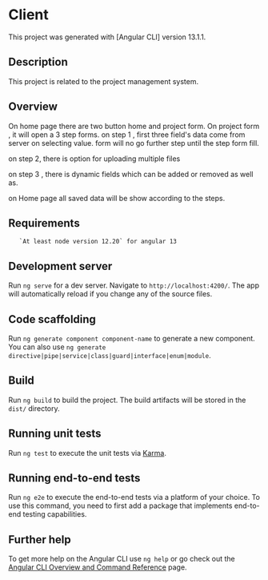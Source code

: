 # Client

This project was generated with [Angular CLI] version 13.1.1.

## Description
This project is related to the project management system.

## Overview
On home page there are two button home and project form.
On project form , it will open a 3 step forms.
on step 1 , first three field's data come from server on selecting value.
form will no go further step until the step form fill.

on step 2, there is option for uploading multiple files

on step 3 , there is dynamic fields which can be added or removed as well as.

on Home page all saved data will be show according to the steps.

## Requirements
       `At least node version 12.20` for angular 13
## Development server

Run `ng serve` for a dev server. Navigate to `http://localhost:4200/`. The app will automatically reload if you change any of the source files.

## Code scaffolding

Run `ng generate component component-name` to generate a new component. You can also use `ng generate directive|pipe|service|class|guard|interface|enum|module`.

## Build

Run `ng build` to build the project. The build artifacts will be stored in the `dist/` directory.

## Running unit tests

Run `ng test` to execute the unit tests via [Karma](https://karma-runner.github.io).

## Running end-to-end tests

Run `ng e2e` to execute the end-to-end tests via a platform of your choice. To use this command, you need to first add a package that implements end-to-end testing capabilities.

## Further help

To get more help on the Angular CLI use `ng help` or go check out the [Angular CLI Overview and Command Reference](https://angular.io/cli) page.

